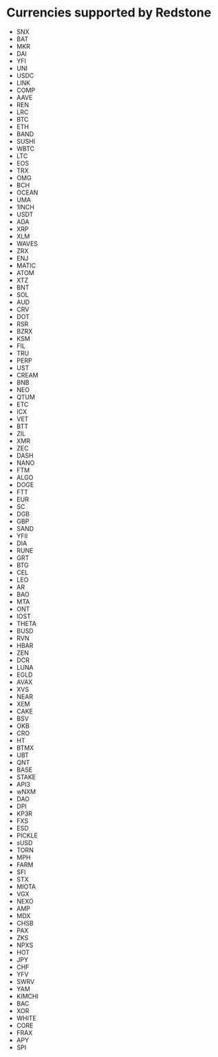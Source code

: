 # Currencies supported by Redstone
- SNX
- BAT
- MKR
- DAI
- YFI
- UNI
- USDC
- LINK
- COMP
- AAVE
- REN
- LRC
- BTC
- ETH
- BAND
- SUSHI
- WBTC
- LTC
- EOS
- TRX
- OMG
- BCH
- OCEAN
- UMA
- 1INCH
- USDT
- ADA
- XRP
- XLM
- WAVES
- ZRX
- ENJ
- MATIC
- ATOM
- XTZ
- BNT
- SOL
- AUD
- CRV
- DOT
- RSR
- BZRX
- KSM
- FIL
- TRU
- PERP
- UST
- CREAM
- BNB
- NEO
- QTUM
- ETC
- ICX
- VET
- BTT
- ZIL
- XMR
- ZEC
- DASH
- NANO
- FTM
- ALGO
- DOGE
- FTT
- EUR
- SC
- DGB
- GBP
- SAND
- YFII
- DIA
- RUNE
- GRT
- BTG
- CEL
- LEO
- AR
- BAO
- MTA
- ONT
- IOST
- THETA
- BUSD
- RVN
- HBAR
- ZEN
- DCR
- LUNA
- EGLD
- AVAX
- XVS
- NEAR
- XEM
- CAKE
- BSV
- OKB
- CRO
- HT
- BTMX
- UBT
- QNT
- BASE
- STAKE
- API3
- wNXM
- DAO
- DPI
- KP3R
- FXS
- ESD
- PICKLE
- sUSD
- TORN
- MPH
- FARM
- SFI
- STX
- MIOTA
- VGX
- NEXO
- AMP
- MDX
- CHSB
- PAX
- ZKS
- NPXS
- HOT
- JPY
- CHF
- YFV
- SWRV
- YAM
- KIMCHI
- BAC
- XOR
- WHITE
- CORE
- FRAX
- APY
- SPI


